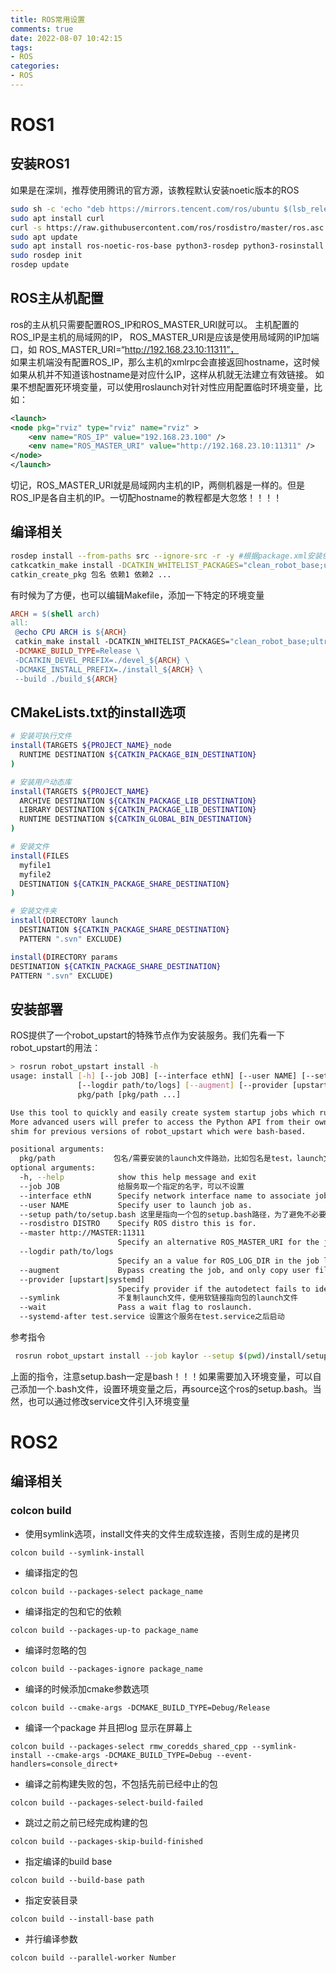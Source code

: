 ```yaml
---
title: ROS常用设置
comments: true
date: 2022-08-07 10:42:15
tags:
- ROS
categories:
- ROS
---
```


# ROS1

## 安装ROS1
如果是在深圳，推荐使用腾讯的官方源，该教程默认安装noetic版本的ROS

```bash
sudo sh -c 'echo "deb https://mirrors.tencent.com/ros/ubuntu $(lsb_release -sc) main" > /etc/apt/sources.list.d/ros-latest.list'
sudo apt install curl
curl -s https://raw.githubusercontent.com/ros/rosdistro/master/ros.asc | sudo apt-key add -
sudo apt update
sudo apt install ros-noetic-ros-base python3-rosdep python3-rosinstall python3-rosinstall-generator python3-wstool build-essential
sudo rosdep init
rosdep update
```

## ROS主从机配置

ros的主从机只需要配置ROS_IP和ROS_MASTER_URI就可以。
主机配置的ROS_IP是主机的局域网的IP， ROS_MASTER_URI是应该是使用局域网的IP加端口，如 ROS_MASTER_URI=“http://192.168.23.10:11311”，  
如果主机端没有配置ROS_IP，那么主机的xmlrpc会直接返回hostname，这时候如果从机并不知道该hostname是对应什么IP，这样从机就无法建立有效链接。
如果不想配置死环境变量，可以使用roslaunch对针对性应用配置临时环境变量，比如：

```xml
<launch>
<node pkg="rviz" type="rviz" name="rviz" >
    <env name="ROS_IP" value="192.168.23.100" />
    <env name="ROS_MASTER_URI" value="http://192.168.23.10:11311" />
</node>
</launch>
```

切记，ROS_MASTER_URI就是局域网内主机的IP，两侧机器是一样的。但是ROS_IP是各自主机的IP。一切配hostname的教程都是大忽悠！！！！

## 编译相关

```bash
rosdep install --from-paths src --ignore-src -r -y #根据package.xml安装依赖
catkcatkin_make install -DCATKIN_WHITELIST_PACKAGES="clean_robot_base;ultrasonic;tof_pointcloud" -DCMAKE_BUILD_TYPE=Debug
catkin_create_pkg 包名 依赖1 依赖2 ...
```

有时候为了方便，也可以编辑Makefile，添加一下特定的环境变量

```makefile
ARCH = $(shell arch)
all: 
 @echo CPU ARCH is ${ARCH}
 catkin_make install -DCATKIN_WHITELIST_PACKAGES="clean_robot_base;ultrasonic;tof_pointcloud" \
 -DCMAKE_BUILD_TYPE=Release \
 -DCATKIN_DEVEL_PREFIX=./devel_${ARCH} \
 -DCMAKE_INSTALL_PREFIX=./install_${ARCH} \
 --build ./build_${ARCH}
```


## CMakeLists.txt的install选项

```bash
# 安装可执行文件
install(TARGETS ${PROJECT_NAME}_node
  RUNTIME DESTINATION ${CATKIN_PACKAGE_BIN_DESTINATION}
)

# 安装用户动态库
install(TARGETS ${PROJECT_NAME}
  ARCHIVE DESTINATION ${CATKIN_PACKAGE_LIB_DESTINATION}
  LIBRARY DESTINATION ${CATKIN_PACKAGE_LIB_DESTINATION}
  RUNTIME DESTINATION ${CATKIN_GLOBAL_BIN_DESTINATION}
)

# 安装文件
install(FILES
  myfile1
  myfile2
  DESTINATION ${CATKIN_PACKAGE_SHARE_DESTINATION}
)

# 安装文件夹
install(DIRECTORY launch
  DESTINATION ${CATKIN_PACKAGE_SHARE_DESTINATION}
  PATTERN ".svn" EXCLUDE)

install(DIRECTORY params
DESTINATION ${CATKIN_PACKAGE_SHARE_DESTINATION}
PATTERN ".svn" EXCLUDE)

```

## 安装部署
ROS提供了一个robot_upstart的特殊节点作为安装服务。我们先看一下robot_upstart的用法：
```bash
> rosrun robot_upstart install -h
usage: install [-h] [--job JOB] [--interface ethN] [--user NAME] [--setup path/to/setup.bash] [--rosdistro DISTRO] [--master http://MASTER:11311]
               [--logdir path/to/logs] [--augment] [--provider [upstart|systemd]] [--symlink] [--wait] [--systemd-after After=]
               pkg/path [pkg/path ...]

Use this tool to quickly and easily create system startup jobs which run one or more ROS launch files as a daemonized background process on your computer.
More advanced users will prefer to access the Python API from their own setup scripts, but this exists as a simple helper, an example, and a compatibility
shim for previous versions of robot_upstart which were bash-based.

positional arguments:
  pkg/path             包名/需要安装的launch文件路劲，比如包名是test，launch文件路径是launch/test.launch，那么这个选项就是test/launch/test.launch 
optional arguments:
  -h, --help            show this help message and exit
  --job JOB             给服务取一个指定的名字，可以不设置
  --interface ethN      Specify network interface name to associate job with.
  --user NAME           Specify user to launch job as.
  --setup path/to/setup.bash 这里是指向一个包的setup.bash路径，为了避免不必要的麻烦，使用绝对路径
  --rosdistro DISTRO    Specify ROS distro this is for.
  --master http://MASTER:11311
                        Specify an alternative ROS_MASTER_URI for the job launch context.
  --logdir path/to/logs
                        Specify an a value for ROS_LOG_DIR in the job launch context.
  --augment             Bypass creating the job, and only copy user files. Assumes the job was previously created.
  --provider [upstart|systemd]
                        Specify provider if the autodetect fails to identify the correct provider
  --symlink             不复制launch文件，使用软链接指向包的launch文件 
  --wait                Pass a wait flag to roslaunch.
  --systemd-after test.service 设置这个服务在test.service之后启动
```

参考指令
```bash
 rosrun robot_upstart install --job kaylor --setup $(pwd)/install/setup.bash --systemd-after "test.service network.target" test/launch/talker.launch
```
上面的指令，注意setup.bash一定是bash！！！如果需要加入环境变量，可以自己添加一个.bash文件，设置环境变量之后，再source这个ros的setup.bash。当然，也可以通过修改service文件引入环境变量


# ROS2

## 编译相关

### colcon build
- 使用symlink选项，install文件夹的文件生成软连接，否则生成的是拷贝  
```
colcon build --symlink-install
```
- 编译指定的包  
```
colcon build --packages-select package_name
```
- 编译指定的包和它的依赖  
```
colcon build --packages-up-to package_name
```
- 编译时忽略的包  
```
colcon build --packages-ignore package_name
```
- 编译的时候添加cmake参数选项   
```
colcon build --cmake-args -DCMAKE_BUILD_TYPE=Debug/Release
```
- 编译一个package 并且把log 显示在屏幕上  
```
colcon build --packages-select rmw_coredds_shared_cpp --symlink-install --cmake-args -DCMAKE_BUILD_TYPE=Debug --event-handlers=console_direct+
```
- 编译之前构建失败的包，不包括先前已经中止的包  
```
colcon build --packages-select-build-failed
```
- 跳过之前之前已经完成构建的包
```
colcon build --packages-skip-build-finished
```
- 指定编译的build base  
```
colcon build --build-base path
```
- 指定安装目录
```
colcon build --install-base path
```
- 并行编译参数
```
colcon build --parallel-worker Number
```

